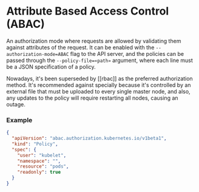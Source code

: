 # Attribute Based Access Control (ABAC)
An authorization mode where requests are allowed by validating them against attributes of the request. It can be enabled with the `--authorization-mode=ABAC` flag to the API server, and the policies can be passed through the `--policy-file=«path»` argument, where each line must be a JSON specification of a policy.

Nowadays, it's been superseded by [[rbac]] as the preferred authorization method. It's recommended against specially because it's controlled by an external file that must be uploaded to every single master node, and also, any updates to the policy will require restarting all nodes, causing an outage.

### Example

```json
{
  "apiVersion": "abac.authorization.kubernetes.io/v1beta1",
  "kind": "Policy",
  "spec": {
    "user": "kubelet",
    "namespace": "",
    "resource": "pods",
    "readonly": true
  }
}
```
